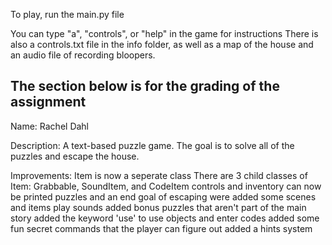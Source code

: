 To play, run the main.py file

You can type "a", "controls", or "help" in the game for instructions
There is also a controls.txt file in the info folder, as well as 
a map of the house and an audio file of recording bloopers.


The section below is for the grading of the assignment
------------------------------------------------------                                                                                                                                         
Name: 
Rachel Dahl
                                                                                                                                         
Description: 
A text-based puzzle game. The goal is to 
solve all of the puzzles and escape the house.
                                                                                                                                         
Improvements: 
Item is now a seperate class
There are 3 child classes of Item: Grabbable, SoundItem, and CodeItem
controls and inventory can now be printed
puzzles and an end goal of escaping were added
some scenes and items play sounds
added bonus puzzles that aren't part of the main story
added the keyword 'use' to use objects and enter codes
added some fun secret commands that the player can figure out
added a hints system
